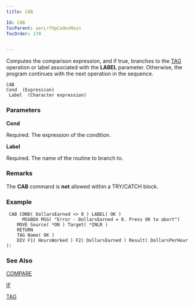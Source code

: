 ```yaml
---
title: CAB

Id: CAB
TocParent: aerLrfOpCodesMain
TocOrder: 170


---
```


Computes the comparison expression, and if true, branches to the [TAG](TAG.html) operation or label associated with the **LABEL** parameter. Otherwise, the program continues with the next operation in the sequence. 

```
CAB
Cond  (Expression)
 Label  (Character expression)
```

### Parameters

**Cond** 

Required. The expression of the condition.


**Label** 

Required. The name of the routine to branch to.


### Remarks
The **CAB** command is **not** allowed within a TRY/CATCH block. 

### Example

```
 CAB COND( DollarsEarned <> 0 ) LABEL( OK )
      MSGBOX MSG( "Error - DollarsEarned = 0. Press OK to abort")
	MOVE Source( *ON ) Target( *INLR )
	RETURN
	TAG Name( OK )
	DIV F1( HoursWorked ) F2( DollarsEarned ) Result( DollarsPerHour ):
```

### See Also
[COMPARE](COMPARE.html)

[IF](IF.html)

[TAG](TAG.html) 
